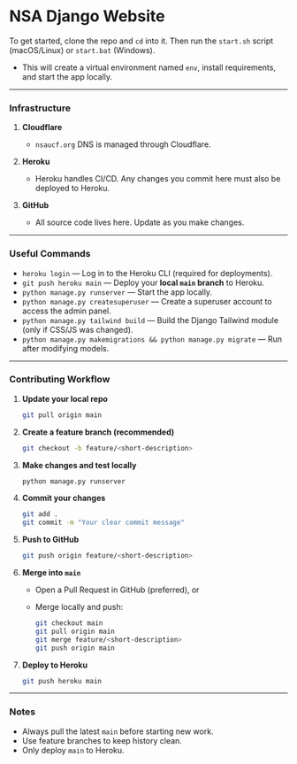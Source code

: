 # NSA Django Website

To get started, clone the repo and `cd` into it. Then run the `start.sh` script (macOS/Linux) or `start.bat` (Windows).  
- This will create a virtual environment named `env`, install requirements, and start the app locally.

---

### Infrastructure
1. **Cloudflare**  
   - `nsaucf.org` DNS is managed through Cloudflare.  

2. **Heroku**  
   - Heroku handles CI/CD. Any changes you commit here must also be deployed to Heroku.  

3. **GitHub**  
   - All source code lives here. Update as you make changes.

---

### Useful Commands
- `heroku login` — Log in to the Heroku CLI (required for deployments).  
- `git push heroku main` — Deploy your **local `main` branch** to Heroku.  
- `python manage.py runserver` — Start the app locally.  
- `python manage.py createsuperuser` — Create a superuser account to access the admin panel.  
- `python manage.py tailwind build` — Build the Django Tailwind module (only if CSS/JS was changed).  
- `python manage.py makemigrations && python manage.py migrate` — Run after modifying models.  

---

### Contributing Workflow
1. **Update your local repo**  
   ```bash
   git pull origin main
   ```

2. **Create a feature branch (recommended)**

   ```bash
   git checkout -b feature/<short-description>
   ```

3. **Make changes and test locally**

   ```bash
   python manage.py runserver
   ```

4. **Commit your changes**

   ```bash
   git add .
   git commit -m "Your clear commit message"
   ```

5. **Push to GitHub**

   ```bash
   git push origin feature/<short-description>
   ```

6. **Merge into `main`**

   * Open a Pull Request in GitHub (preferred), or
   * Merge locally and push:

     ```bash
     git checkout main
     git pull origin main
     git merge feature/<short-description>
     git push origin main
     ```

7. **Deploy to Heroku**

   ```bash
   git push heroku main
   ```

---

### Notes

* Always pull the latest `main` before starting new work.
* Use feature branches to keep history clean.
* Only deploy `main` to Heroku.
